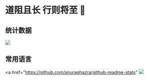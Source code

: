 # 道阻且长 行则将至 👋

## 统计数据

<a href="https://github.com/anuraghazra/github-readme-stats">
  <img src="https://github-readme-stats.vercel.app/api?username=coder-hxl&theme=tokyonight&show_icons=true" />
</a>

## 常用语言

<a href="https://github.com/anuraghazra/github-readme-stats"
  <img src="https://github-readme-stats.vercel.app/api/top-langs/?username=coder-hxl&layout=compact" />
</a>


<!--
**coder-hxl/coder-hxl** is a ✨ _special_ ✨ repository because its `README.md` (this file) appears on your GitHub profile.

Here are some ideas to get you started:

- 🔭 I’m currently working on ...
- 🌱 I’m currently learning ...
- 👯 I’m looking to collaborate on ...
- 🤔 I’m looking for help with ...
- 💬 Ask me about ...
- 📫 How to reach me: ...
- 😄 Pronouns: ...
- ⚡ Fun fact: ...
-->
